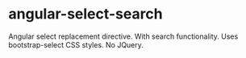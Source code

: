 angular-select-search
=====================

Angular select replacement directive. With search functionality. Uses bootstrap-select CSS styles. No JQuery.
